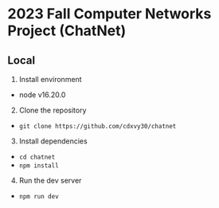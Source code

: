# 2023 Fall Computer Networks Project (ChatNet)
## Local
1. Install environment
  - node v16.20.0
2. Clone the repository
  - `git clone https://github.com/cdxvy30/chatnet`
3. Install dependencies
  - `cd chatnet`
  - `npm install`
4. Run the dev server
  - `npm run dev`
